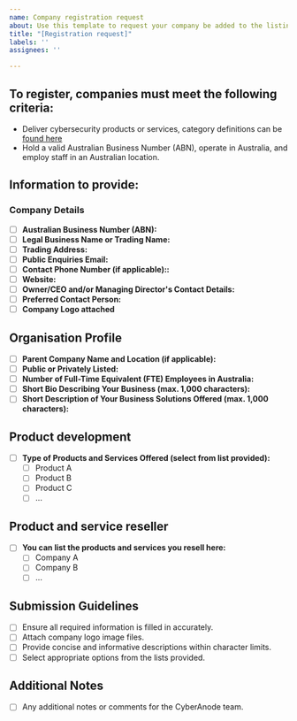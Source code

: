 ```yaml
---
name: Company registration request
about: Use this template to request your company be added to the listing directory
title: "[Registration request]"
labels: ''
assignees: ''

---
```


## To register, companies must meet the following criteria:

* Deliver cybersecurity products or services, category definitions can be [found here](categories.md)
* Hold a valid Australian Business Number (ABN), operate in Australia, and employ staff in an Australian location.

## Information to provide:

### Company Details

- [ ] **Australian Business Number (ABN):**
- [ ] **Legal Business Name or Trading Name:**
- [ ] **Trading Address:**
- [ ] **Public Enquiries Email:**
- [ ] **Contact Phone Number (if applicable)::**
- [ ] **Website:**
- [ ] **Owner/CEO and/or Managing Director's Contact Details:**
- [ ] **Preferred Contact Person:**
- [ ] **Company Logo attached**

## Organisation Profile

- [ ] **Parent Company Name and Location (if applicable):**
- [ ] **Public or Privately Listed:**
- [ ] **Number of Full-Time Equivalent (FTE) Employees in Australia:**
- [ ] **Short Bio Describing Your Business (max. 1,000 characters):**
- [ ] **Short Description of Your Business Solutions Offered (max. 1,000 characters):**

## Product development
- [ ] **Type of Products and Services Offered (select from list provided):**
    - [ ] Product A
    - [ ] Product B
    - [ ] Product C
    - [ ] ...

## Product and service reseller
- [ ] **You can list the products and services you resell here:**
    - [ ] Company A
    - [ ] Company B
    - [ ] ...

## Submission Guidelines

- [ ] Ensure all required information is filled in accurately.
- [ ] Attach company logo image files.
- [ ] Provide concise and informative descriptions within character limits.
- [ ] Select appropriate options from the lists provided.

## Additional Notes

- [ ] Any additional notes or comments for the CyberAnode team.
